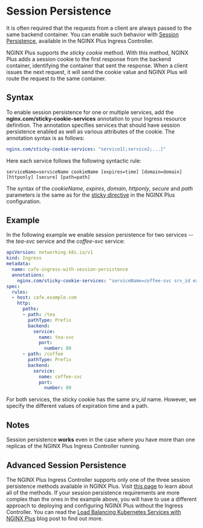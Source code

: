 # Session Persistence

It is often required that the requests from a client are always passed to the same backend container. You can enable
such behavior with [Session Persistence](https://www.nginx.com/products/session-persistence/), available in the NGINX
Plus Ingress Controller.

NGINX Plus supports *the sticky cookie* method. With this method, NGINX Plus adds a session cookie to the first response
from the backend container, identifying the container that sent the response. When a client issues the next request, it
will send the cookie value and NGINX Plus will route the request to the same container.

## Syntax

To enable session persistence for one or multiple services, add the **nginx.com/sticky-cookie-services** annotation to
your Ingress resource definition. The annotation specifies services that should have session persistence enabled as well
as various attributes of the cookie. The annotation syntax is as follows:

```yaml
nginx.com/sticky-cookie-services: "service1[;service2;...]"
```

Here each service follows the following syntactic rule:

```text
serviceName=serviceName cookieName [expires=time] [domain=domain] [httponly] [secure] [path=path]
```

The syntax of the *cookieName*, *expires*, *domain*, *httponly*, *secure* and *path* parameters is the same as for the
[sticky directive](https://nginx.org/en/docs/http/ngx_http_upstream_module.html#sticky) in the NGINX Plus configuration.

## Example

In the following example we enable session persistence for two services -- the *tea-svc* service and the *coffee-svc*
service:

```yaml
apiVersion: networking.k8s.io/v1
kind: Ingress
metadata:
  name: cafe-ingress-with-session-persistence
  annotations:
    nginx.com/sticky-cookie-services: "serviceName=coffee-svc srv_id expires=1h path=/coffee;serviceName=tea-svc srv_id expires=2h path=/tea"
spec:
  rules:
  - host: cafe.example.com
    http:
      paths:
      - path: /tea
        pathType: Prefix
        backend:
          service:
            name: tea-svc
            port:
              number: 80
      - path: /coffee
        pathType: Prefix
        backend:
          service:
            name: coffee-svc
            port:
              number: 80
```

For both services, the sticky cookie has the same *srv_id* name. However, we specify the different values of expiration
time and  a path.

## Notes

Session persistence **works** even in the case where you have more than one replicas of the NGINX Plus Ingress
Controller running.

## Advanced Session Persistence

The NGINX Plus Ingress Controller supports only one of the three session persistence methods available in NGINX Plus.
Visit [this page](https://docs.nginx.com/nginx/admin-guide/load-balancer/http-load-balancer/#enabling-session-persistence) to learn about all of the methods. If your
session persistence requirements are more complex than the ones in the example above, you will have to use a different
approach to deploying and configuring NGINX Plus without the Ingress Controller. You can read the [Load Balancing
Kubernetes Services with NGINX Plus](https://www.nginx.com/blog/load-balancing-kubernetes-services-nginx-plus/) blog
post to find out more.
